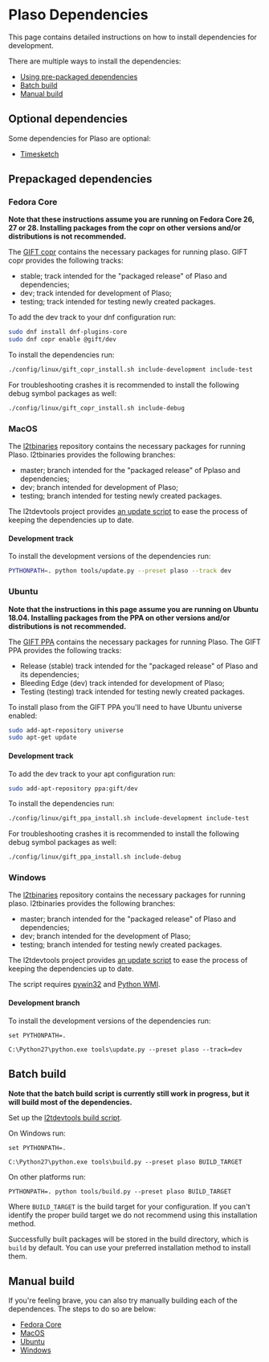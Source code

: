 # Plaso Dependencies

This page contains detailed instructions on how to install dependencies for 
development.

There are multiple ways to install the dependencies:

* [Using pre-packaged dependencies](Dependencies.md#prepackaged-dependencies)
* [Batch build](Dependencies.md#batch-build)
* [Manual build](Dependencies.md#manual-build)

## Optional dependencies

Some dependencies for Plaso are optional:

* [Timesketch](https://github.com/google/timesketch/blob/master/docs/Installation.md) 

## Prepackaged dependencies

### Fedora Core

**Note that these instructions assume you are running on Fedora Core 26, 27 or 28. 
Installing packages from the copr on other versions and/or distributions is not recommended.**

The [GIFT copr](https://copr.fedorainfracloud.org/groups/g/gift/coprs/) contains
 the necessary packages for running plaso. GIFT copr provides the following tracks:

* stable; track intended for the "packaged release" of Plaso and dependencies;
* dev; track intended for development of Plaso;
* testing; track intended for testing newly created packages.

To add the dev track to your dnf configuration run:

```bash
sudo dnf install dnf-plugins-core
sudo dnf copr enable @gift/dev
```

To install the dependencies run:

```bash
./config/linux/gift_copr_install.sh include-development include-test
```

For troubleshooting crashes it is recommended to install the following debug
symbol packages as well:

```bash
./config/linux/gift_copr_install.sh include-debug
```

### MacOS

The [l2tbinaries](https://github.com/log2timeline/l2tbinaries) 
repository contains the necessary packages for running Plaso. l2tbinaries 
provides the following branches:

* master; branch intended for the "packaged release" of Pplaso and dependencies;
* dev; branch intended for development of Plaso;
* testing; branch intended for testing newly created packages.

The l2tdevtools project provides [an update script](https://github.com/log2timeline/l2tdevtools/wiki/Update-script) to ease the process of keeping the dependencies up to date.

#### Development track

To install the development versions of the dependencies run:

```bash
PYTHONPATH=. python tools/update.py --preset plaso --track dev
```

### Ubuntu

**Note that the instructions in this page assume you are running on Ubuntu 18.04.
Installing packages from the PPA on other versions and/or distributions is not recommended.**

The [GIFT PPA](https://launchpad.net/~gift) contains the necessary packages for 
running Plaso. The GIFT PPA provides the following tracks:

* Release (stable) track intended for the "packaged release" of Plaso and 
its dependencies;
* Bleeding Edge (dev) track intended for development of Plaso;
* Testing (testing) track intended for testing newly created packages.

To install plaso from the GIFT PPA you'll need to have Ubuntu universe enabled:

```bash
sudo add-apt-repository universe
sudo apt-get update
```

#### Development track

To add the dev track to your apt configuration run:

```bash
sudo add-apt-repository ppa:gift/dev
```

To install the dependencies run:

```bash
./config/linux/gift_ppa_install.sh include-development include-test
```

For troubleshooting crashes it is recommended to install the following debug symbol packages as well:

```bash
./config/linux/gift_ppa_install.sh include-debug
```

### Windows

The [l2tbinaries](https://github.com/log2timeline/l2tbinaries) 
repository contains the necessary packages for running plaso. l2tbinaries
provides the following branches:

* master; branch intended for the "packaged release" of Plaso and dependencies;
* dev; branch intended for the development of Plaso;
* testing; branch intended for testing newly created packages.

The l2tdevtools project provides [an update script](https://github.com/log2timeline/l2tdevtools/wiki/Update-script) to ease the process of keeping the dependencies up to date.

The script requires [pywin32](https://github.com/mhammond/pywin32/releases) and [Python WMI](https://pypi.python.org/pypi/WMI/).

#### Development branch

To install the development versions of the dependencies run:

```
set PYTHONPATH=.

C:\Python27\python.exe tools\update.py --preset plaso --track=dev
```

## Batch build

**Note that the batch build script is currently still work in progress, but it 
will build most of the dependencies.**

Set up the [l2tdevtools build script](https://github.com/log2timeline/l2tdevtools/wiki/Build-script).

On Windows run:

```
set PYTHONPATH=.

C:\Python27\python.exe tools\build.py --preset plaso BUILD_TARGET
```

On other platforms run:

```
PYTHONPATH=. python tools/build.py --preset plaso BUILD_TARGET
```

Where `BUILD_TARGET` is the build target for your configuration. If you can't
identify the proper build target we do not recommend using this installation 
method.

Successfully built packages will be stored in the build directory, which is 
`build` by default. You can use your preferred installation method to install them.

## Manual build
If you're feeling brave, you can also try manually building each of the 
dependences. The steps to do so are below:

* [Fedora Core](Manual-Dependencies-Fedora-Core.md)
* [MacOS](Manual-Dependencies-MacOS.md)
* [Ubuntu](Manual-Dependencies-Ubuntu.md)
* [Windows](Manual-Dependencies-Windows.md)
